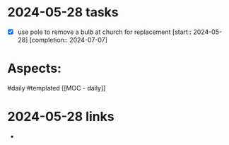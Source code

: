 
# 2024-05-28 tasks

- [x] use pole to remove a bulb at church for replacement  [start:: 2024-05-28]  [completion:: 2024-07-07]

# Aspects:
#daily #templated
[[MOC - daily]]

# 2024-05-28 links
- 


